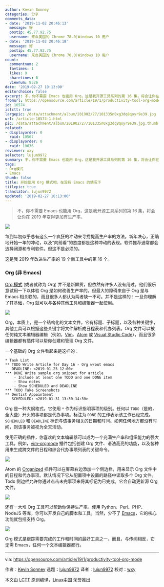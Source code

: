 ```yaml
---
author: Kevin Sonney
categories: 分享
comments_data:
- date: '2019-11-02 20:46:13'
  message: 好
  postip: 45.77.92.75
  username: 来自美国的 Chrome 78.0|Windows 10 用户
- date: '2019-11-02 20:46:18'
  message: 好
  postip: 45.77.92.75
  username: 来自美国的 Chrome 78.0|Windows 10 用户
count:
  commentnum: 2
  favtimes: 1
  likes: 0
  sharetimes: 0
  viewnum: 8526
date: '2019-02-27 10:13:00'
editorchoice: false
excerpt: 不，你不需要 Emacs 也能用 Org，这是我开源工具系列的第 16 集，将会让你在 2019 年变得更加有生产率。
fromurl: https://opensource.com/article/19/1/productivity-tool-org-mode
id: 10574
islctt: true
largepic: /data/attachment/album/201902/27/101335n0xg3dq8qoyr9e39.jpg
url: /article-10574-1.html
pic: /data/attachment/album/201902/27/101335n0xg3dq8qoyr9e39.jpg.thumb.jpg
related:
- displayorder: 0
  raid: 10567
- displayorder: 0
  raid: 10636
reviewer: wxy
selector: lujun9972
summary: 不，你不需要 Emacs 也能用 Org，这是我开源工具系列的第 16 集，将会让你在 2019 年变得更加有生产率。
tags:
- Org模式
- Emacs
thumb: false
title: 开始使用 Org 模式吧，在没有 Emacs 的情况下
titlepic: true
translator: lujun9972
updated: '2019-02-27 10:13:00'
---
```



> 
> 不，你不需要 Emacs 也能用 Org，这是我开源工具系列的第 16 集，将会让你在 2019 年变得更加有生产率。
> 
> 
> 


![](/data/attachment/album/201902/27/101335n0xg3dq8qoyr9e39.jpg)


每到年初似乎总有这么一个疯狂的冲动来寻找提高生产率的方法。新年决心，正确地开始一年的冲动，以及“向前看”的态度都是这种冲动的表现。软件推荐通常都会选择闭源和专利软件。但这不是必须的。


这是我 2019 年改进生产率的 19 个新工具中的第 16 个。


### Org (非 Emacs)


[Org 模式](https://orgmode.org/) (或者就称为 Org) 并不是新鲜货，但依然有许多人没有用过。他们很乐意试用一下以体验 Org 是如何改善生产率的。但最大的障碍来自于 Org 是与 Emacs 相关联的，而且很多人都认为两者缺一不可。并不是这样的！一旦你理解了其基础，Org 就可以与各种其他工具和编辑器一起使用。


![](/data/attachment/album/201902/27/101339ubrv2huuxvruw29i.png)


Org，本质上，是一个结构化的文本文件。它有标题、子标题，以及各种关键字，其他工具可以根据这些关键字将文件解析成日程表和代办列表。Org 文件可以被任何纯文本编辑器编辑（例如，[Vim](https://www.vim.org/)、[Atom](https://atom.io/) 或 [Visual Studio Code](https://code.visualstudio.com/)），而且很多编辑器都有插件可以帮你创建和管理 Org 文件。


一个基础的 Org 文件看起来是这样的：



```
* Task List
** TODO Write Article for Day 16 - Org w/out emacs
   DEADLINE: <2019-01-25 12:00>
*** DONE Write sample org snippet for article
    - Include at least one TODO and one DONE item
    - Show notes
    - Show SCHEDULED and DEADLINE
*** TODO Take Screenshots
** Dentist Appointment
   SCHEDULED: <2019-01-31 13:30-14:30>
```

Org 是一种大纲格式，它使用 `*` 作为标识指明事项的级别。任何以 `TODO`（是的，全大些）开头的事项都是代办事项。标注为 `DONE` 的工作表示该工作已经完成。`SCHEDULED` 和 `DEADLINE` 标识与该事务相关的日期和时间。如何任何地方都没有时间，则该事务被视为全天活动。


使用正确的插件，你喜欢的文本编辑器可以成为一个充满生产率和组织能力的强大工具。例如，[vim-orgmode](https://github.com/jceb/vim-orgmode) 插件包括创建 Org 文件、语法高亮的功能，以及各种用来生成跨文件的日程和综合代办事项列表的关键命令。


![](/data/attachment/album/201902/27/101341zh5kpojc1pdj710h.png)


Atom 的 [Organized](https://atom.io/packages/organized) 插件可以在屏幕右边添加一个侧边栏，用来显示 Org 文件中的日程和代办事项。默认情况下它从配置项中设置的路径中读取多个 Org 文件。Todo 侧边栏允许你通过点击未完事项来将其标记为已完成，它会自动更新源 Org 文件。


![](/data/attachment/album/201902/27/101343g3mzpd11oy3ozaaa.png)


还有一大堆 Org 工具可以帮助你保持生产率。使用 Python、Perl、PHP、NodeJS 等库，你可以开发自己的脚本和工具。当然，少不了 [Emacs](https://www.gnu.org/software/emacs/)，它的核心功能就包括支持 Org。


![](/data/attachment/album/201902/27/101346jdc6x89n6szf5mnw.png)


Org 模式是跟踪需要完成的工作和时间的最好工具之一。而且，与传闻相反，它无需 Emacs，任何一个文本编辑器都行。




---


via: <https://opensource.com/article/19/1/productivity-tool-org-mode>


作者：[Kevin Sonney](https://opensource.com/users/ksonney "Kevin Sonney") 选题：[lujun9972](https://github.com/lujun9972) 译者：[lujun9972](https://github.com/lujun9972) 校对：[wxy](https://github.com/wxy)


本文由 [LCTT](https://github.com/LCTT/TranslateProject) 原创编译，[Linux中国](https://linux.cn/) 荣誉推出